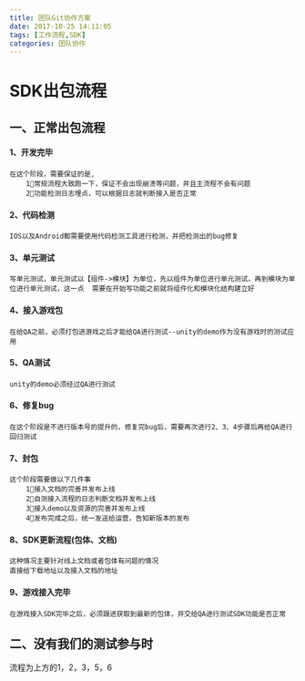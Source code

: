 ```yaml
---
title: 团队Git协作方案 
date: 2017-10-25 14:11:05		
tags: [工作流程,SDK]            
categories: 团队协作           
---
```

# SDK出包流程

## 一、正常出包流程
	
#### 1、开发完毕
	在这个阶段，需要保证的是,
		1⃣️常规流程大致跑一下，保证不会出现崩溃等问题，并且主流程不会有问题
		2⃣️功能检测日志埋点，可以根据日志就判断接入是否正常
	
#### 2、代码检测
	IOS以及Android都需要使用代码检测工具进行检测，并把检测出的bug修复
	
#### 3、单元测试
	写单元测试，单元测试以【组件->模块】为单位，先以组件为单位进行单元测试，再到模块为单位进行单元测试，这一点	需要在开始写功能之前就将组件化和模块化结构建立好

#### 4、接入游戏包
	在给QA之前，必须打包进游戏之后才能给QA进行测试--unity的demo作为没有游戏时的测试应用
	
#### 5、QA测试
	unity的demo必须经过QA进行测试
	
#### 6、修复bug
	在这个阶段是不进行版本号的提升的，修复完bug后，需要再次进行2、3、4步骤后再给QA进行回归测试
	
#### 7、封包
	这个阶段需要做以下几件事
		1⃣️接入文档的完善并发布上线
		2⃣️自测接入流程的日志判断文档并发布上线
		3⃣️接入demo以及资源的完善并发布上线
		4⃣️发布完成之后，统一发送给运营，告知新版本的发布
		
#### 8、SDK更新流程(包体、文档)
	这种情况主要针对线上文档或者包体有问题的情况
	直接给下载地址以及接入文档的地址
	
#### 9、游戏接入完毕
	在游戏接入SDK完毕之后，必须跟进获取到最新的包体，并交给QA进行测试SDK功能是否正常
	
	
	
	

	
	
## 二、没有我们的测试参与时

流程为上方的1，2，3，5，6